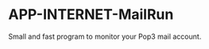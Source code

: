 APP-INTERNET-MailRun
====================

Small and fast program to monitor your Pop3 mail account.
